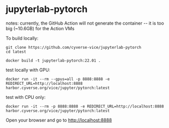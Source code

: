 # jupyterlab-pytorch

notes: currently, the GitHub Action will not generate the container -- it is too big (~10.6GB) for the Action VMs

To build locally:

```
git clone https://github.com/cyverse-vice/jupyterlab-pytorch
cd latest

docker build -t jupyterlab-pytorch:22.01 .
```

test locally with GPU:

```
docker run -it --rm --gpus=all -p 8888:8888 -e REDIRECT_URL=http://localhost:8888 harbor.cyverse.org/vice/jupyter/pytorch:latest
```

test with CPU only:

```
docker run -it --rm -p 8888:8888 -e REDIRECT_URL=http://localhost:8888 harbor.cyverse.org/vice/jupyter/pytorch:latest
```

Open your browser and go to <http://localhost:8888>
